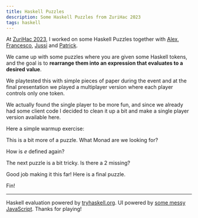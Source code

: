 ```yaml
---
title: Haskell Puzzles
description: Some Haskell Puzzles from ZuriHac 2023
tags: haskell
---
```


At [ZuriHac 2023](https://zfoh.ch/zurihac2023), I worked on some Haskell Puzzles
together with
[Alex](https://www.asayers.com/),
[Francesco](https://mazzo.li/),
[Jussi](https://github.com/joamaki) and
[Patrick](https://github.com/chpatrick).

We came up with some puzzles where you are given some Haskell tokens, and the
goal is to **rearrange them into an expression that evaluates to a desired
value**.

We playtested this with simple pieces of paper during the event and at the final
presentation we played a multiplayer version where each player controls only one
token.

We actually found the single player to be more fun, and since we already had
some client code I decided to clean it up a bit and make a single player version
available here.

Here a simple warmup exercise:

<div id="puzzle_iterate" class="puzzle" data-puzzle='{
    "goal": "[0,1,2,3,4]",
    "tokens": [
        {"text": "iterate", "x": 70,  "y": 40,  "hint": "(a → a) → a → [a]"},
        {"text": "0",       "x": 150, "y": 100                             },
        {"text": "succ",    "x": 100, "y": 100, "hint": "n → n"            },
        {"text": "take",    "x": 180, "y": 40,  "hint": "Int → [a] → [a]"  },
        {"text": "5",       "x": 70,  "y": 160                             },
        {"text": "(",       "x": 260, "y": 40                              },
        {"text": ")",       "x": 30,  "y": 160                             }
    ]
}'></div>

This is a bit more of a puzzle.  What Monad are we looking for?

<div id="puzzle_join" class="puzzle" data-puzzle='{
    "goal": "32",
    "tokens": [
        {"text": "5",       "x": 50,  "y": 80                              },
        {"text": "1",       "x": 30,  "y": 140                             },
        {"text": "(+)",     "x": 200, "y": 150                             },
        {"text": "(",       "x": 120, "y": 160                             },
        {"text": ")",       "x": 240, "y": 30                              },
        {"text": "iterate", "x": 120, "y": 30,  "hint": "(a → a) → a → [a]"},
        {"text": "join",    "x": 150, "y": 100, "hint": "m (m a) → m a"    },
        {"text": "!!",      "x": 240, "y": 100, "hint": "[a] → Int → a"    }
    ]
}'></div>

How is _e_ defined again?

<div id="puzzle_e" class="puzzle" data-puzzle='{
    "goal": "2.7182818284590455",
    "tokens": [
        {"text": "sum",      "x": 260, "y": 140, "hint": "[n] → n"                },
        {"text": "(/)",      "x": 150, "y": 150                                   },
        {"text": "scanl1",   "x": 100, "y": 70,  "hint": "(a → a → a) → [a] → [a]"},
        {"text": "succ",     "x": 50,  "y": 160                                   },
        {"text": "$",        "x": 90,  "y": 160                                   },
        {"text": "[1..100]", "x": 250, "y": 50                                    },
        {"text": "$",        "x": 200, "y": 150                                   }
    ]
}'></div>


The next puzzle is a bit tricky.  Is there a 2 missing?

<div id="puzzle_let" class="puzzle" data-puzzle='{
    "goal": "8",
    "tokens": [
        {"text": "2 + 2", "x": 60,  "y": 40 },
        {"text": "*",     "x": 110, "y": 40 },
        {"text": "2",     "x": 140, "y": 40 },
        {"text": "in",    "x": 200, "y": 70 },
        {"text": "a",     "x": 235, "y": 70 },
        {"text": "+",     "x": 270, "y": 70 },
        {"text": "+",     "x": 200, "y": 120},
        {"text": "=",     "x": 235, "y": 120},
        {"text": "b",     "x": 270, "y": 120},
        {"text": "let",   "x": 200, "y": 170},
        {"text": "a",     "x": 235, "y": 170},
        {"text": "b",     "x": 270, "y": 170}
    ]
}'></div>

Good job making it this far!  Here is a final puzzle.

<div id="puzzle_fin" class="puzzle" data-puzzle='{
    "goal": "\"fin\"",
    "tokens": [
        {"text": "0",    "x": 75,  "y": 30 },
        {"text": "1",    "x": 125, "y": 30 },
        {"text": "2",    "x": 175, "y": 30 },
        {"text": "3",    "x": 225, "y": 30 },
        {"text": "$",    "x": 50,  "y": 150},
        {"text": "$",    "x": 40,  "y": 100},
        {"text": "$",    "x": 80,  "y": 110},
        {"text": "take", "x": 200, "y": 110},
        {"text": "drop", "x": 260, "y": 90 },
        {"text": "show", "x": 180, "y": 160},
        {"text": "/",    "x": 250, "y": 160}
    ]
}'></div>

Fin!

---

Haskell evaluation powered by [tryhaskell.org](https://tryhaskell.org).
UI powered by [some messy JavaScript](/files/2023-06-19-haskell-puzzles.js).
Thanks for playing!

<script type="text/JavaScript" src="/files/2023-06-19-haskell-puzzles.js"></script>
